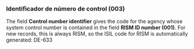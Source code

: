 ### Identificador de número de control (003)

The field **Control number identifier** gives the code for the agency whose system control number is contained in the field **RISM ID number (001)**. For new records, this is always RISM, so the ISIL code for RISM is automatically generated: DE-633
